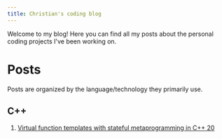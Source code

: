 ```yaml
---
title: Christian's coding blog
---
```


Welcome to my blog! Here you can find all my posts about the personal coding projects I've been working on.

# Posts

Posts are organized by the language/technology they primarily use.

## C++

1. [Virtual function templates with stateful metaprogramming in C++ 20](_posts/2024-02-18-virtual-function-templates-with-stateful-metaprogramming-in-c++-20.md)
